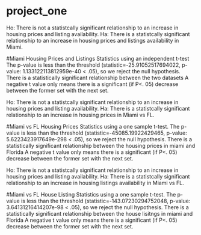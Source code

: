 # project_one


Ho: There is not a statistcally significant relationship to an increase in housing prices and listing availability.
Ha: There is a statistcally significant relationship to an increase in housing prices and listings availability in Miami.

#Miami Housing Prices and Listings Statistics using an independent t-test
The p-value is less than the threshold (statistic=-25.91052517694022, p-value: 1.133122113812959e-40 < .05), so we reject the null hypothesis.  There is a statistically significant relationship between the two datasets
A negative t value only means there is a significant (if P<. 05) decrease between the former set with the next set.

Ho: There is not a statistcally significant relationship to an increase in housing prices and listing availability.
Ha: There is a statistcally significant relationship to an increase in housing prices in Miami vs FL.

#Miami vs FL Housing Prices Statistics using a one sample t-test.
The p-value is less than the threshold (statistic=-45085.19922429465, p-value: 5.6223423917649e-298 < .05), so we reject the null hypothesis.  There is a statistically significant relationship between the housing prices in miami and Florida
A negative t value only means there is a significant (if P<. 05) decrease between the former set with the next set.

Ho: There is not a statistcally significant relationship to an increase in housing prices and listing availability.
Ha: There is a statistcally significant relationship to an increase in housing listings availability in Miami vs FL.

#Miami vs FL House Listing Statistics using a one sample t-test.
The p-value is less than the threshold (statistic=-143.07230294752048, p-value: 3.64131216414207e-98 < .05), so we reject the null hypothesis.  There is a statistically significant relationship between the house lisitngs in miami and Florida
A negative t value only means there is a significant (if P<. 05) decrease between the former set with the next set.
